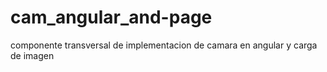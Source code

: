 # cam_angular_and-page
componente transversal de implementacion de camara en angular y carga de imagen
